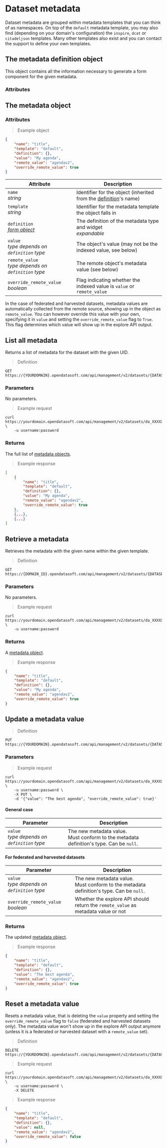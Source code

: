 # Dataset metadata

Dataset metadata are grouped within metadata templates that you can think of as namespaces. On top of the `default` metadata template, you may also find (depending on your domain's configuration) the `inspire`, `dcat` or `citadeljson` templates. Many other templates also exist and you can contact the support to define your own templates.

## The metadata definition object

This object contains all the information necessary to generate a form component for the given metadata.

### Attributes



## The metadata object

### Attributes

> Example object

```json
{
    "name": "title",
    "template": "default",
    "definition": {},
    "value": "My agenda",
    "remote_value": "agendav2",
    "override_remote_value": true
}
```

Attribute | Description
--------- | -----------
`name` <br> *string* | Identifier for the object (inherited from the [definition](#the-metadata-definition-object)'s name)
`template` <br> *string* | Identifier for the metadata template the object falls in
`definition` <br> *[form object](#the-form-object)* | The definition of the metadata type and widget <br> *expandable*
`value` <br> *type depends on `definition` type* | The object's value (may not be the indexed value, see below)
`remote_value` <br> *type depends on `definition` type* | The remote object's metadata value (see below)
`override_remote_value` <br> *boolean* | Flag indicating whether the indexed value is `value` or `remote_value`

In the case of federated and harvested datasets, metadata values are automatically collected from the remote source, showing up in the object as `remote_value`. You can however override this value with your own, specifying it in `value` and setting the `override_remote_value` flag to `True`. This flag determines which value will show up in the explore API output.

## List all metadata

Returns a list of metadata for the dataset with the given UID.

> Definition

```HTTP
GET https://{YOURDOMAIN}.opendatasoft.com/api/management/v2/datasets/{DATASET_ID}/metadata/
```

### Parameters

No parameters.

> Example request

```shell
curl https://yourdomain.opendatasoft.com/api/management/v2/datasets/da_XXXXXX/metadata/ \
    -u username:password
```

### Returns

The full list of [metadata objects](#the-metadata-object).

> Example response

```json
[
    {
        "name": "title",
        "template": "default",
        "definition": {},
        "value": "My agenda",
        "remote_value": "agendav2",
        "override_remote_value": true
    },
    {...},
    {...}
]
```

## Retrieve a metadata

Retrieves the metadata with the given name within the given template.

> Definition

```HTTP
GET https://{DOMAIN_ID}.opendatasoft.com/api/management/v2/datasets/{DATASET_UID}/metadata/{TEMPLATE_NAME}/{METADATA_NAME}/
```

### Parameters

No parameters.

> Example request

```HTTP
curl https://yourdomain.opendatasoft.com/api/management/v2/datasets/da_XXXXXX/metadata/default/title/ \
    -u username:password
```


### Returns

A [metadata object](#the-metadata-object).

> Example response

```json
{
    "name": "title",
    "template": "default",
    "definition": {},
    "value": "My agenda",
    "remote_value": "agendav2",
    "override_remote_value": true
}
```

## Update a metadata value

> Definition

```HTTP
PUT https://{YOURDOMAIN}.opendatasoft.com/api/management/v2/datasets/{DATASET_UID}/{TEMPLATE_NAME}/{METADATA_NAME}/
```

### Parameters

> Example request

```HTTP
curl https://yourdomain.opendatasoft.com/api/management/v2/datasets/da_XXXXXX/metadata/default/title/ \
    -u username:password \
    -X PUT \
    -d '{"value": "The best agenda", "override_remote_value": true}'
```

#### General case

Parameter | Description
--------- | -----------
`value` <br> *type depends on `definition` type* | The new metadata value. <br> Must conform to the metadata definition's type. Can be `null`.

#### For federated and harvested datasets

Parameter | Description
--------- | -----------
`value` <br> *type depends on `definition` type* | The new metadata value. <br> Must conform to the metadata definition's type. Can be `null`.
`override_remote_value` <br> *boolean* | Whether the explore API should return the `remote_value` as metadata value or not

### Returns

The updated [metadata object](#the-metadata-object).

> Example response

```json
{
    "name": "title",
    "template": "default",
    "definition": {},
    "value": "The best agenda",
    "remote_value": "agendav2",
    "override_remote_value": true
}
```


## Reset a metadata value

Resets a metadata value, that is deleting the `value` property and setting the `override_remote_value` flag to `false` (federated and harvested datasets only). The metadata value won't show up in the explore API output anymore (unless it is a federated or harvested dataset with a `remote_value` set).

> Definition

```HTTP
DELETE https://{YOURDOMAIN}.opendatasoft.com/api/management/v2/datasets/{DATASET_UID}/{TEMPLATE_NAME}/{METADATA_NAME}/
```

> Example request

```HTTP
curl https://yourdomain.opendatasoft.com/api/management/v2/datasets/da_XXXXXX/metadata/default/title/ \
    -u username:password \
    -X DELETE
```

> Example response

```json
{
    "name": "title",
    "template": "default",
    "definition": {},
    "value": null,
    "remote_value": "agendav2",
    "override_remote_value": false
}
```
